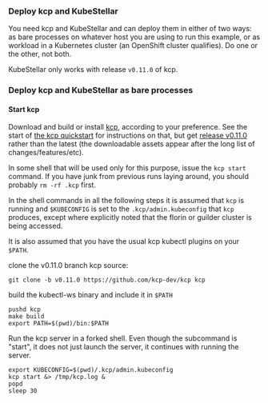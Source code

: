 <!--example1-start-kcp-start-->
### Deploy kcp and KubeStellar

You need kcp and KubeStellar and can deploy them in either of two
ways: as bare processes on whatever host you are using to run this
example, or as workload in a Kubernetes cluster (an OpenShift cluster
qualifies).  Do one or the other, not both.

KubeStellar only works with release `v0.11.0` of kcp.

### Deploy kcp and KubeStellar as bare processes

#### Start kcp

Download and build or install [kcp](https://github.com/kcp-dev/kcp/releases/tag/v0.11.0),
according to your preference.  See the start of [the kcp quickstart](https://docs.kcp.io/kcp/v0.11/#quickstart) for instructions on that, but get [release v0.11.0](https://github.com/kcp-dev/kcp/releases/tag/v0.11.0) rather than the latest (the downloadable assets appear after the long list of changes/features/etc).

In some shell that will be used only for this purpose, issue the `kcp
start` command.  If you have junk from previous runs laying around,
you should probably `rm -rf .kcp` first.

In the shell commands in all the following steps it is assumed that
`kcp` is running and `$KUBECONFIG` is set to the
`.kcp/admin.kubeconfig` that `kcp` produces, except where explicitly
noted that the florin or guilder cluster is being accessed.

It is also assumed that you have the usual kcp kubectl plugins on your
`$PATH`.

clone the v0.11.0 branch kcp source:
```shell
git clone -b v0.11.0 https://github.com/kcp-dev/kcp kcp
```
build the kubectl-ws binary and include it in `$PATH`
```shell
pushd kcp
make build
export PATH=$(pwd)/bin:$PATH
```

Run the kcp server in a forked shell.  Even though the subcommand is "start", it does not just launch the server, it continues with running the server.
```shell
export KUBECONFIG=$(pwd)/.kcp/admin.kubeconfig
kcp start &> /tmp/kcp.log &
popd
sleep 30 
```
<!--example1-start-kcp-end-->
<!-- > /dev/null & -->
